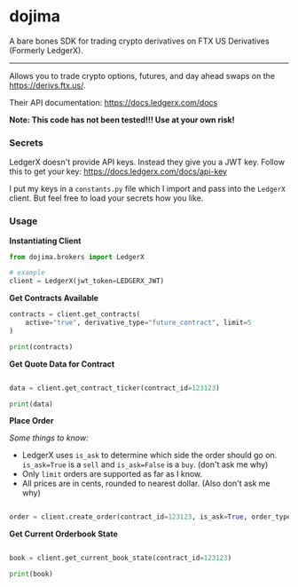 # dojima

A bare bones SDK for trading crypto derivatives on FTX US Derivatives (Formerly LedgerX).

-----

Allows you to trade crypto options, futures, and day ahead swaps on the https://derivs.ftx.us/.

Their API documentation: https://docs.ledgerx.com/docs

**Note: This code has not been tested!!! Use at your own risk!**

### Secrets

LedgerX doesn't provide API keys. Instead they give you a JWT key.
Follow this to get your key: https://docs.ledgerx.com/docs/api-key

I put my keys in a `constants.py` file which I import and pass into the `LedgerX` client.
But feel free to load your secrets how you like.

### Usage

**Instantiating Client**
```python
from dojima.brokers import LedgerX

# example
client = LedgerX(jwt_token=LEDGERX_JWT)
```

**Get Contracts Available**

```python
contracts = client.get_contracts(
    active="true", derivative_type="future_contract", limit=5
)

print(contracts)

```

**Get Quote Data for Contract**

```python

data = client.get_contract_ticker(contract_id=123123)

print(data)
```

**Place Order**

*Some things to know:*
* LedgerX uses `is_ask` to determine which side the order should go on. `is_ask=True` is a `sell` and `is_ask=False` is a `buy`. (don't ask me why)
* Only `limit` orders are supported as far as I know.
* All prices are in cents, rounded to nearest dollar. (Also don't ask me why)

```python

order = client.create_order(contract_id=123123, is_ask=True, order_type='limit`, size=1, price=12300)

```

**Get Current Orderbook State**

```python

book = client.get_current_book_state(contract_id=123123)

print(book)

```


